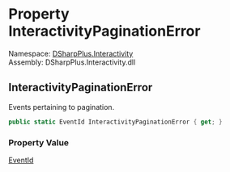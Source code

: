 # Property InteractivityPaginationError

Namespace: [DSharpPlus.Interactivity](DSharpPlus.Interactivity.md)  
Assembly: DSharpPlus.Interactivity.dll

## <a id="DSharpPlus_Interactivity_InteractivityEvents_InteractivityPaginationError"></a>InteractivityPaginationError

Events pertaining to pagination.

```csharp
public static EventId InteractivityPaginationError { get; }
```

### Property Value

[EventId](https://learn.microsoft.com/dotnet/api/microsoft.extensions.logging.eventid)

